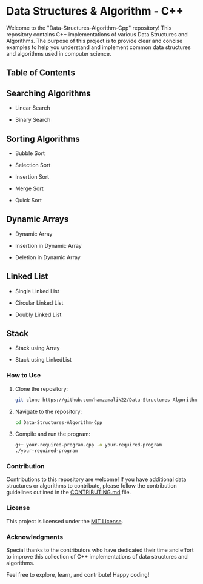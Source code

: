 # Data Structures & Algorithm - C++

Welcome to the "Data-Structures-Algorithm-Cpp" repository! This repository contains C++ implementations of various Data Structures and Algorithms. The purpose of this project is to provide clear and concise examples to help you understand and implement common data structures and algorithms used in computer science.

## Table of Contents

## Searching Algorithms

   + Linear Search

   + Binary Search

## Sorting Algorithms

   + Bubble Sort

   + Selection Sort

   + Insertion Sort

   + Merge Sort

   + Quick Sort

## Dynamic Arrays

   + Dynamic Array
   
   + Insertion in Dynamic Array

   + Deletion in Dynamic Array

## Linked List

   + Single Linked List

   + Circular Linked List

   + Doubly Linked List

## Stack

   + Stack using Array

   + Stack using LinkedList

### How to Use

1. Clone the repository:

    ```bash
    git clone https://github.com/hamzamalik22/Data-Structures-Algorithm-Cpp.git
    ```

2. Navigate to the repository:

    ```bash
    cd Data-Structures-Algorithm-Cpp
    ```

3. Compile and run the program:

    ```bash
    g++ your-required-program.cpp -o your-required-program
    ./your-required-program
    ```

### Contribution

Contributions to this repository are welcome! If you have additional data structures or algorithms to contribute, please follow the contribution guidelines outlined in the [CONTRIBUTING.md](CONTRIBUTING.md) file.

### License

This project is licensed under the [MIT License](LICENSE).

### Acknowledgments

Special thanks to the contributors who have dedicated their time and effort to improve this collection of C++ implementations of data structures and algorithms.

Feel free to explore, learn, and contribute! Happy coding!
